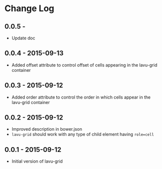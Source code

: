 # Change Log

## 0.0.5 -
- Update doc

## 0.0.4 - 2015-09-13
- Added offset attribute to control offset of cells appearing in the lavu-grid container

## 0.0.3 - 2015-09-12
- Added order attribute to control the order in which cells appear in the lavu-grid container

## 0.0.2 - 2015-09-12
- Improved description in bower.json
- `lavu-grid` should work with any type of child element having `role=cell`

## 0.0.1 - 2015-09-12
- Initial version of lavu-grid
